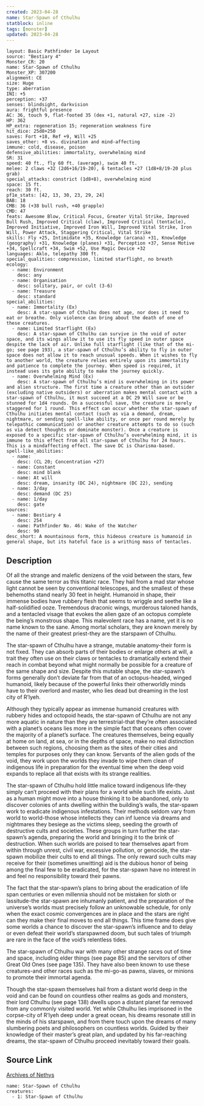 ```yaml
---
created: 2023-04-28
name: Star-Spawn of Cthulhu
statblock: inline
tags: [monster]
updated: 2023-04-28
---
```

```statblock
layout: Basic Pathfinder 1e Layout
source: "Bestiary 4"
Monster_CR: 20
name: Star-Spawn of Cthulhu
Monster_XP: 307200
alignment: CE
size: Huge
type: aberration
INI: +5
perception: +37
senses: blindsight, darkvision
aura: frightful presence
AC: 36, touch 9, flat-footed 35 (dex +1, natural +27, size -2)
HP: 362
HP_extra: regeneration 15; regeneration weakness fire
hit_dice: 25d8+250
saves: Fort +18, Ref +9, Will +25
saves_other: +8 vs. divination and mind-affecting
immune: cold, disease, poison
defensive_abilities: immortality, overwhelming mind
SR: 31
speed: 40 ft., fly 60 ft. (average), swim 40 ft.
melee: 2 claws +32 (2d6+16/19-20), 6 tentacles +27 (1d8+8/19-20 plus grab)
special_attacks: constrict (1d8+8), overwhelming mind
space: 15 ft.
reach: 30 ft.
pf1e_stats: [42, 13, 30, 23, 29, 24]
BAB: 18
CMB: 36 (+38 bull rush, +40 grapple)
CMD: 47
feats: Awesome Blow, Critical Focus, Greater Vital Strike, Improved Bull Rush, Improved Critical (claw), Improved Critical (tentacle), Improved Initiative, Improved Iron Will, Improved Vital Strike, Iron Will, Power Attack, Staggering Critical, Vital Strike
skills: Fly +25, Intimidate +35, Knowledge (arcana) +31, Knowledge (geography) +31, Knowledge (planes) +31, Perception +37, Sense Motive +34, Spellcraft +34, Swim +52, Use Magic Device +32
languages: Aklo, telepathy 300 ft.
special_qualities: compression, limited starflight, no breath
ecology:
  - name: Environment
    desc: any
  - name: Organisation
    desc: solitary, pair, or cult (3-6)
  - name: Treasure
    desc: standard
special_abilities:
  - name: Immortality (Ex)
    desc: A star-spawn of Cthulhu does not age, nor does it need to eat or breathe. Only violence can bring about the death of one of these creatures.
  - name: Limited Starflight (Ex)
    desc: A star-spawn of Cthulhu can survive in the void of outer space, and its wings allow it to use its fly speed in outer space despite the lack of air. Unlike full starflight (like that of the mi-go; see page 193), a star-spawn of Cthulhu’s ability to fly in outer space does not allow it to reach unusual speeds. When it wishes to fly to another world, the creature relies entirely upon its immortality and patience to complete the journey. When speed is required, it instead uses its gate ability to make the journey quickly.
  - name: Overwhelming Mind (Ex)
    desc: A star-spawn of Cthulhu’s mind is overwhelming in its power and alien structure. The first time a creature other than an outsider (excluding native outsiders) or aberration makes mental contact with a star-spawn of Cthulhu, it must succeed at a DC 29 Will save or be stunned for 1d4 rounds. On a successful save, the creature is merely staggered for 1 round. This effect can occur whether the star-spawn of Cthulhu initiates mental contact (such as via a demand, dream, nightmare, or sending spell-like ability, or once per round merely by telepathic communication) or another creature attempts to do so (such as via detect thoughts or dominate monster). Once a creature is exposed to a specific star-spawn of Cthulhu’s overwhelming mind, it is immune to this effect from all star-spawn of Cthulhu for 24 hours. This is a mindaffecting effect. The save DC is Charisma-based.
spell-like_abilities:
  - name:
    desc: (CL 20; Concentration +27)
  - name: Constant
    desc: mind blank
  - name: At will
    desc: dream, insanity (DC 24), nightmare (DC 22), sending
  - name: 3/day
    desc: demand (DC 25)
  - name: 1/day
    desc: gate
sources:
  - name: Bestiary 4
    desc: 254
  - name: Pathfinder No. 46: Wake of the Watcher
    desc: 90
desc_short: A mountainous form, this hideous creature is humanoid in general shape, but its hateful face is a writhing mass of tentacles.
```
## Description
Of all the strange and malefic denizens of the void between the stars, few cause the same terror as this titanic race. They hail from a mad star whose light cannot be seen by conventional telescopes, and the smallest of these behemoths stand nearly 30 feet in height. Humanoid in shape, their immense bodies have rubbery flesh that seems to wriggle and seethe like a half-solidified ooze. Tremendous draconic wings, murderous taloned hands, and a tentacled visage that evokes the alien gaze of an octopus complete the being’s monstrous shape. This malevolent race has a name, yet it is no name known to the sane. Among mortal scholars, they are known merely by the name of their greatest priest-they are the starspawn of Cthulhu.

The star-spawn of Cthulhu have a strange, mutable anatomy-their form is not fixed. They can absorb parts of their bodies or enlarge others at will, a trait they often use on their claws or tentacles to dramatically extend their reach in combat beyond what might normally be possible for a creature of the same shape and size. Despite this mutable shape, the star-spawn’s forms generally don’t deviate far from that of an octopus-headed, winged humanoid, likely because of the powerful links their otherworldly minds have to their overlord and master, who lies dead but dreaming in the lost city of R’lyeh.

Although they typically appear as immense humanoid creatures with rubbery hides and octopoid heads, the star-spawn of Cthulhu are not any more aquatic in nature than they are terrestrial-that they’re often associated with a planet’s oceans lies more in the simple fact that oceans often cover the majority of a planet’s surface. The creatures themselves, being equally at home on land, at sea, or in the depths of space, make no real distinction between such regions, choosing them as the sites of their cities and temples for purposes only they can know. Servants of the alien gods of the void, they work upon the worlds they invade to wipe them clean of indigenous life in preparation for the eventual time when the deep void expands to replace all that exists with its strange realities.

The star-spawn of Cthulhu hold little malice toward indigenous life-they simply can’t proceed with their plans for a world while such life exists. Just as a human might move into a house thinking it to be abandoned, only to discover colonies of ants dwelling within the building’s walls, the star-spawn work to eradicate indigenous infestations. Their methods seldom vary from world to world-those whose intellects they can inf luence via dreams and nightmares they besiege as the victims sleep, seeding the growth of destructive cults and societies. These groups in turn further the star-spawn’s agenda, preparing the world and bringing it to the brink of destruction. When such worlds are poised to tear themselves apart from within through unrest, civil war, excessive pollution, or genocide, the star-spawn mobilize their cults to end all things. The only reward such cults may receive for their (sometimes unwitting) aid is the dubious honor of being among the final few to be eradicated, for the star-spawn have no interest in and feel no responsibility toward their pawns.

The fact that the star-spawn’s plans to bring about the eradication of life span centuries or even millennia should not be mistaken for sloth or lassitude-the star-spawn are inhumanly patient, and the preparation of the universe’s worlds must precisely follow an unknowable schedule, for only when the exact cosmic convergences are in place and the stars are right can they make their final moves to end all things. This time frame does give some worlds a chance to discover the star-spawn’s influence and to delay or even defeat their world’s starspawned doom, but such tales of triumph are rare in the face of the void’s relentless tides.

The star-spawn of Cthulhu war with many other strange races out of time and space, including elder things (see page 85) and the servitors of other Great Old Ones (see page 135). They have also been known to use these creatures-and other races such as the mi-go-as pawns, slaves, or minions to promote their immortal agenda.

Though the star-spawn themselves hail from a distant world deep in the void and can be found on countless other realms as gods and monsters, their lord Cthulhu (see page 138) dwells upon a distant planet far removed from any commonly visited world. Yet while Cthulhu lies imprisoned in the corpse-city of R’lyeh deep under a great ocean, his dreams resonate still in the minds of his starspawn, and from there touch upon the dreams of many slumbering poets and philosophers on countless worlds. Guided by their knowledge of their master’s great plan, and updated by his far-reaching dreams, the star-spawn of Cthulhu proceed inevitably toward their goals.
## Source Link
[Archives of Nethys](https://aonprd.com/MonsterDisplay.aspx?ItemName=Star-Spawn%20of%20Cthulhu)
```encounter-table
name: Star-Spawn of Cthulhu
creatures:
  - 1: Star-Spawn of Cthulhu
```
